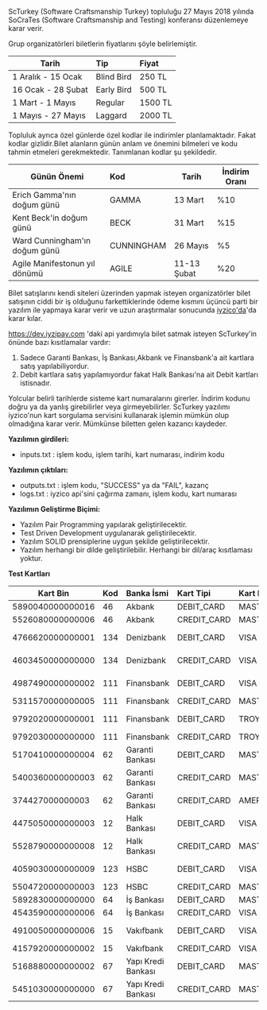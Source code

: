 ScTurkey (Software Craftsmanship Turkey) topluluğu 27 Mayıs 2018 yılında SoCraTes (Software Craftsmanship and Testing) konferansı düzenlemeye karar verir.

Grup organizatörleri biletlerin fiyatlarını şöyle belirlemiştir.

| Tarih                | Tip           | Fiyat   |
| ---------------------|:------------- | :-------|
| 1 Aralık - 15 Ocak   | Blind Bird    | 250 TL  |
| 16 Ocak  - 28 Şubat  | Early Bird    | 500 TL  | 
| 1 Mart   - 1 Mayıs   | Regular       | 1500 TL |
| 1 Mayıs  - 27 Mayıs  | Laggard       | 2000 TL | 


Topluluk ayrıca özel günlerde özel kodlar ile indirimler planlamaktadır. Fakat kodlar gizlidir.Bilet alanların günün anlam ve önemini bilmeleri ve kodu tahmin etmeleri gerekmektedir.
Tanımlanan kodlar şu şekildedir.

| Günün Önemi                    | Kod           | Tarih       | İndirim Oranı
| -------------------------------|:------------- | ----------- |----------------|
|Erich Gamma'nın doğum günü      | GAMMA         | 13 Mart     | %10            | 
|Kent Beck'in doğum günü         | BECK          | 31 Mart     | %15            |
|Ward Cunningham'ın doğum günü   | CUNNINGHAM    | 26 Mayıs    | %5             |
|Agile Manifestonun yıl dönümü   | AGILE         | 11-13 Şubat | %20            |

Bilet satışlarını kendi siteleri üzerinden yapmak isteyen organizatörler bilet satışının ciddi bir iş olduğunu farkettiklerinde ödeme kısmını üçüncü parti bir yazılım ile yapmaya karar verir ve uzun araştırmalar sonucunda
[iyzico'da](https://www.iyzico.com/en/)'da karar kılar.

https://dev.iyzipay.com 'daki api yardımıyla bilet satmak isteyen ScTurkey'in önünde bazı kısıtlamalar vardır:

1. Sadece Garanti Bankası, İş Bankası,Akbank ve Finansbank'a ait kartlara satış yapılabiliyordur.
2. Debit kartlara satış yapılamıyordur fakat Halk Bankası'na ait Debit kartları istisnadır.

Yolcular belirli tarihlerde sisteme kart numaralarını girerler. İndirim kodunu doğru ya da yanlış girebilirler veya girmeyebilirler.
ScTurkey yazılımı iyzico'nun kart sorgulama servisini kullanarak işlemin mümkün olup olmadığına karar verir. Mümkünse biletten gelen kazancı kaydeder.

**Yazılımın girdileri:**

* inputs.txt  : işlem kodu, işlem tarihi, kart numarası, indirim kodu

**Yazılımın çıktıları:**

* outputs.txt :  işlem kodu, "SUCCESS" ya da "FAIL", kazanç
* logs.txt    :  iyzico api'sini çağırma zamanı, işlem kodu, kart numarası

**Yazılımın Geliştirme Biçimi:**
* Yazılım Pair Programming yapılarak geliştirilecektir.
* Test Driven Development uygulanarak geliştirilecektir.
* Yazılım SOLID prensiplerine uygun şekilde geliştirilecektir.
* Yazılım herhangi bir dilde geliştirilebilir. Herhangi bir dil/araç kısıtlaması yoktur.


**Test Kartları**

| Kart Bin         | Kod | Banka  İsmi        |  Kart Tipi   | Kart Birliği     |  Kart Ailesi      |
| -----------------| :-- | :----------------- | :------------| :--------------- |:------------------|
| 5890040000000016 | 46  | Akbank             | DEBIT_CARD   | MASTER_CARD      | Neo               |
| 5526080000000006 | 46  | Akbank             | CREDIT_CARD  | MASTER_CARD      | Axess             |
| 4766620000000001 | 134 | Denizbank          | DEBIT_CARD   | VISA             | Denizbank DC      |
| 4603450000000000 | 134 | Denizbank          | CREDIT_CARD  | VISA             | Denizbank CC      |
| 4987490000000002 | 111 | Finansbank         | DEBIT_CARD   | VISA             | Cardfinans DC     |
| 5311570000000005 | 111 | Finansbank         | CREDIT_CARD  | MASTER_CARD      | Cardfinans        |
| 9792020000000001 | 111 | Finansbank         | DEBIT_CARD   | TROY             | Cardfinans DC     |
| 9792030000000000 | 111 | Finansbank         | CREDIT_CARD  | TROY             | Cardfinans        |
| 5170410000000004 | 62  | Garanti Bankası    | DEBIT_CARD   | MASTER_CARD      | Paracard          |
| 5400360000000003 | 62  | Garanti Bankası    | CREDIT_CARD  | MASTER_CARD      | Bonus             |
| 374427000000003  | 62  | Garanti Bankası    | CREDIT_CARD  | AMERICAN_EXPRESS | American Express  |
| 4475050000000003 | 12  | Halk Bankası       | DEBIT_CARD   | VISA             | Halkbank DC       |
| 5528790000000008 | 12  | Halk Bankası       | CREDIT_CARD  | MASTER_CARD      | Paraf             1|
| 4059030000000009 | 123 | HSBC               | DEBIT_CARD   | VISA             | Advantage DC      |
| 5504720000000003 | 123 | HSBC               | CREDIT_CARD  | MASTER_CARD      | Advantage         |
| 5892830000000000 | 64  | İş Bankası         | DEBIT_CARD   | MASTER_CARD      | Bankamatik        |
| 4543590000000006 | 64  | İş Bankası         | CREDIT_CARD  | VISA             | Maximum           |
| 4910050000000006 | 15  | Vakıfbank          | DEBIT_CARD   | VISA             | Vakıfbank DC      |
| 4157920000000002 | 15  | Vakıfbank          | CREDIT_CARD  | VISA             | World             |
| 5168880000000002 | 67  | Yapı Kredi Bankası | DEBIT_CARD   | MASTER_CARD      | Tlcard            |
| 5451030000000000 | 67  | Yapı Kredi Bankası | CREDIT_CARD  | MASTER_CARD      | World             |
